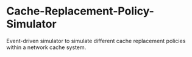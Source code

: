 # Cache-Replacement-Policy-Simulator
Event-driven simulator to simulate different cache replacement policies within a network cache system.
